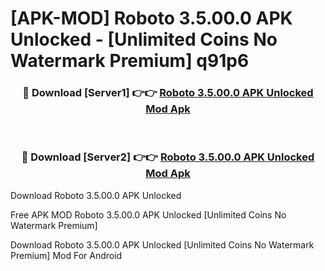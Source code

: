 # [APK-MOD] Roboto 3.5.00.0 APK Unlocked - [Unlimited Coins No Watermark Premium] q91p6



<div align="center">
<h3>🔴 Download [Server1] 👉👉 <a href="https://momento.my/?title=Roboto_3.5.00.0_APK_Unlocked">Roboto 3.5.00.0 APK Unlocked Mod Apk</a></h3><br>

<h3>🔴 Download [Server2] 👉👉 <a href="https://momento.my/?title=Roboto_3.5.00.0_APK_Unlocked">Roboto 3.5.00.0 APK Unlocked Mod Apk</a></h3>
</div>



Download Roboto 3.5.00.0 APK Unlocked 

Free APK MOD Roboto 3.5.00.0 APK Unlocked [Unlimited Coins No Watermark Premium]

Download Roboto 3.5.00.0 APK Unlocked [Unlimited Coins No Watermark Premium] Mod For Android
